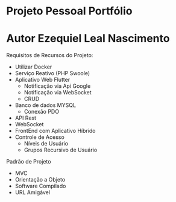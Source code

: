# Projeto Pessoal Portfólio
# Autor Ezequiel Leal Nascimento

Requisitos de Recursos do Projeto:

- Utilizar Docker
- Serviço Reativo (PHP Swoole)
- Aplicativo Web Flutter
    - Notificação via Api Google
    - Notificação via WebSocket
    - CRUD
- Banco de dados MYSQL
    - Conexão PDO
- API Rest 
- WebSocket
- FrontEnd com Aplicativo Híbrido
- Controle de Acesso
    - Níveis de Usuário
    - Grupos Recursivo de Usuário

Padrão de Projeto
- MVC
- Orientação a Objeto
- Software Compilado
- URL Amigável
